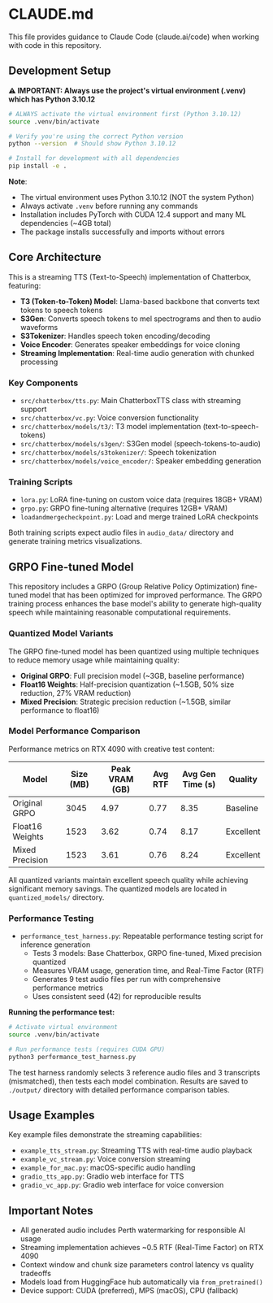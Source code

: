 # CLAUDE.md

This file provides guidance to Claude Code (claude.ai/code) when working with code in this repository.

## Development Setup

**⚠️ IMPORTANT: Always use the project's virtual environment (.venv) which has Python 3.10.12**

```bash
# ALWAYS activate the virtual environment first (Python 3.10.12)
source .venv/bin/activate

# Verify you're using the correct Python version
python --version  # Should show Python 3.10.12

# Install for development with all dependencies
pip install -e .
```

**Note**: 
- The virtual environment uses Python 3.10.12 (NOT the system Python)
- Always activate `.venv` before running any commands
- Installation includes PyTorch with CUDA 12.4 support and many ML dependencies (~4GB total)
- The package installs successfully and imports without errors

## Core Architecture

This is a streaming TTS (Text-to-Speech) implementation of Chatterbox, featuring:

- **T3 (Token-to-Token) Model**: Llama-based backbone that converts text tokens to speech tokens
- **S3Gen**: Converts speech tokens to mel spectrograms and then to audio waveforms
- **S3Tokenizer**: Handles speech token encoding/decoding 
- **Voice Encoder**: Generates speaker embeddings for voice cloning
- **Streaming Implementation**: Real-time audio generation with chunked processing

### Key Components

- `src/chatterbox/tts.py`: Main ChatterboxTTS class with streaming support
- `src/chatterbox/vc.py`: Voice conversion functionality 
- `src/chatterbox/models/t3/`: T3 model implementation (text-to-speech-tokens)
- `src/chatterbox/models/s3gen/`: S3Gen model (speech-tokens-to-audio)
- `src/chatterbox/models/s3tokenizer/`: Speech tokenization
- `src/chatterbox/models/voice_encoder/`: Speaker embedding generation

### Training Scripts

- `lora.py`: LoRA fine-tuning on custom voice data (requires 18GB+ VRAM)
- `grpo.py`: GRPO fine-tuning alternative (requires 12GB+ VRAM)  
- `loadandmergecheckpoint.py`: Load and merge trained LoRA checkpoints

Both training scripts expect audio files in `audio_data/` directory and generate training metrics visualizations.

## GRPO Fine-tuned Model

This repository includes a GRPO (Group Relative Policy Optimization) fine-tuned model that has been optimized for improved performance. The GRPO training process enhances the base model's ability to generate high-quality speech while maintaining reasonable computational requirements.

### Quantized Model Variants

The GRPO fine-tuned model has been quantized using multiple techniques to reduce memory usage while maintaining quality:

- **Original GRPO**: Full precision model (~3GB, baseline performance)
- **Float16 Weights**: Half-precision quantization (~1.5GB, 50% size reduction, 27% VRAM reduction)
- **Mixed Precision**: Strategic precision reduction (~1.5GB, similar performance to float16)

### Model Performance Comparison

Performance metrics on RTX 4090 with creative test content:

| Model | Size (MB) | Peak VRAM (GB) | Avg RTF | Avg Gen Time (s) | Quality |
|-------|-----------|----------------|---------|------------------|---------|
| Original GRPO | 3045 | 4.97 | 0.77 | 8.35 | Baseline |
| Float16 Weights | 1523 | 3.62 | 0.74 | 8.17 | Excellent |
| Mixed Precision | 1523 | 3.61 | 0.76 | 8.24 | Excellent |

All quantized variants maintain excellent speech quality while achieving significant memory savings. The quantized models are located in `quantized_models/` directory.

### Performance Testing

- `performance_test_harness.py`: Repeatable performance testing script for inference generation
  - Tests 3 models: Base Chatterbox, GRPO fine-tuned, Mixed precision quantized  
  - Measures VRAM usage, generation time, and Real-Time Factor (RTF)
  - Generates 9 test audio files per run with comprehensive performance metrics
  - Uses consistent seed (42) for reproducible results

**Running the performance test:**
```bash
# Activate virtual environment
source .venv/bin/activate

# Run performance tests (requires CUDA GPU)
python3 performance_test_harness.py
```

The test harness randomly selects 3 reference audio files and 3 transcripts (mismatched), then tests each model combination. Results are saved to `./output/` directory with detailed performance comparison tables.

## Usage Examples

Key example files demonstrate the streaming capabilities:
- `example_tts_stream.py`: Streaming TTS with real-time audio playback
- `example_vc_stream.py`: Voice conversion streaming
- `example_for_mac.py`: macOS-specific audio handling
- `gradio_tts_app.py`: Gradio web interface for TTS
- `gradio_vc_app.py`: Gradio web interface for voice conversion

## Important Notes

- All generated audio includes Perth watermarking for responsible AI usage
- Streaming implementation achieves ~0.5 RTF (Real-Time Factor) on RTX 4090
- Context window and chunk size parameters control latency vs quality tradeoffs
- Models load from HuggingFace hub automatically via `from_pretrained()`
- Device support: CUDA (preferred), MPS (macOS), CPU (fallback)